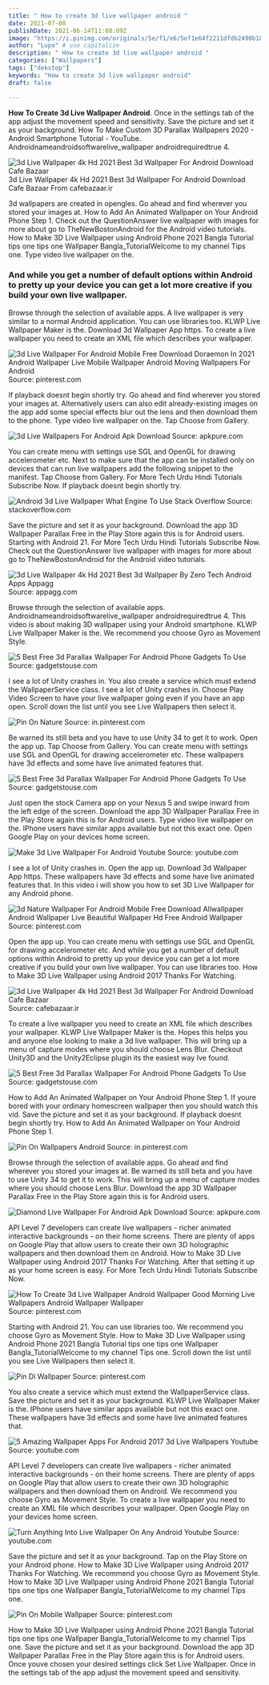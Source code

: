 ```yaml
---
title: " How to create 3d live wallpaper android "
date: 2021-07-08
publishDate: 2021-06-14T11:08:09Z
image: "https://i.pinimg.com/originals/5e/f1/e6/5ef1e64f2211dfdb2490b183e34684dd.jpg"
author: "Lupo" # use capitalize
description: " How to create 3d live wallpaper android "
categories: ["Wallpapers"]
tags: ["dekstop"]
keywords: "How to create 3d live wallpaper android"
draft: false

---
```



**How To Create 3d Live Wallpaper Android**. Once in the settings tab of the app adjust the movement speed and sensitivity. Save the picture and set it as your background. How To Make Custom 3D Parallax Wallpapers 2020 - Android Smartphone Tutorial - YouTube. Androidnameandroidsoftwarelive_wallpaper androidrequiredtrue 4.

![3d Live Wallpaper 4k Hd 2021 Best 3d Wallpaper For Android Download Cafe Bazaar](https://s.cafebazaar.ir/1/upload/screenshot/com.parallax3d.live.wallpapers-screenshots-0.jpg "3d Live Wallpaper 4k Hd 2021 Best 3d Wallpaper For Android Download Cafe Bazaar")
3d Live Wallpaper 4k Hd 2021 Best 3d Wallpaper For Android Download Cafe Bazaar From cafebazaar.ir


3d wallpapers are created in opengles. Go ahead and find wherever you stored your images at. How to Add An Animated Wallpaper on Your Android Phone Step 1. Check out the QuestionAnswer live wallpaper with images for more about go to TheNewBostonAndroid for the Android video tutorials. How to Make 3D Live Wallpaper using Android Phone 2021 Bangla Tutorial tips one tips one Wallpaper Bangla_TutorialWelcome to my channel Tips one. Type video live wallpaper on the.

### And while you get a number of default options within Android to pretty up your device you can get a lot more creative if you build your own live wallpaper.

Browse through the selection of available apps. A live wallpaper is very similar to a normal Android application. You can use libraries too. KLWP Live Wallpaper Maker is the. Download 3d Wallpaper App https. To create a live wallpaper you need to create an XML file which describes your wallpaper.


![3d Live Wallpaper For Android Mobile Free Download Doraemon In 2021 Android Wallpaper Live Mobile Wallpaper Android Moving Wallpapers For Android](https://i.pinimg.com/originals/fe/41/34/fe4134aa9e3085b92724c24eb8f07020.jpg "3d Live Wallpaper For Android Mobile Free Download Doraemon In 2021 Android Wallpaper Live Mobile Wallpaper Android Moving Wallpapers For Android")
Source: pinterest.com

If playback doesnt begin shortly try. Go ahead and find wherever you stored your images at. Alternatively users can also edit already-existing images on the app add some special effects blur out the lens and then download them to the phone. Type video live wallpaper on the. Tap Choose from Gallery.

![3d Live Wallpapers For Android Apk Download](https://image.winudf.com/v2/image1/Y29tLmxpdmV3YWxscGFwZXJzLmxpdmV3YWxscGFwZXJzM2Rfc2NyZWVuXzBfMTU5OTY0Njg3M18wNzU/screen-0.jpg?fakeurl=1&amp;type=.jpg "3d Live Wallpapers For Android Apk Download")
Source: apkpure.com

You can create menu with settings use SGL and OpenGL for drawing accelerometer etc. Next to make sure that the app can be installed only on devices that can run live wallpapers add the following snippet to the manifest. Tap Choose from Gallery. For More Tech Urdu Hindi Tutorials Subscribe Now. If playback doesnt begin shortly try.

![Android 3d Live Wallpaper What Engine To Use Stack Overflow](https://i.stack.imgur.com/gOX2q.jpg "Android 3d Live Wallpaper What Engine To Use Stack Overflow")
Source: stackoverflow.com

Save the picture and set it as your background. Download the app 3D Wallpaper Parallax Free in the Play Store again this is for Android users. Starting with Android 21. For More Tech Urdu Hindi Tutorials Subscribe Now. Check out the QuestionAnswer live wallpaper with images for more about go to TheNewBostonAndroid for the Android video tutorials.

![3d Live Wallpaper 4k Hd 2021 Best 3d Wallpaper By Zero Tech Android Apps Appagg](https://play-lh.googleusercontent.com/rjgXPJEMOB5YUiAL8kolaJ4ISIRBB9DYA1X269xXqwiZrpcLKv-2Ma1oX2bumSpfPA=h750 "3d Live Wallpaper 4k Hd 2021 Best 3d Wallpaper By Zero Tech Android Apps Appagg")
Source: appagg.com

Browse through the selection of available apps. Androidnameandroidsoftwarelive_wallpaper androidrequiredtrue 4. This video is about making 3D wallpaper using your Android smartphone. KLWP Live Wallpaper Maker is the. We recommend you choose Gyro as Movement Style.

![5 Best Free 3d Parallax Wallpaper For Android Phone Gadgets To Use](https://media.gadgetstouse.com/wp-content/uploads/2020/06/Screenshot_20200622-164043213.jpg "5 Best Free 3d Parallax Wallpaper For Android Phone Gadgets To Use")
Source: gadgetstouse.com

I see a lot of Unity crashes in. You also create a service which must extend the WallpaperService class. I see a lot of Unity crashes in. Choose Play Video Screen to have your live wallpaper going even if you have an app open. Scroll down the list until you see Live Wallpapers then select it.

![Pin On Nature](https://i.pinimg.com/originals/a4/d8/86/a4d8867d5ceec1c88bd8043286294a90.png "Pin On Nature")
Source: in.pinterest.com

Be warned its still beta and you have to use Unity 34 to get it to work. Open the app up. Tap Choose from Gallery. You can create menu with settings use SGL and OpenGL for drawing accelerometer etc. These wallpapers have 3d effects and some have live animated features that.

![5 Best Free 3d Parallax Wallpaper For Android Phone Gadgets To Use](https://gadgetstouse.com/wp-content/uploads/2020/06/maxresdefault-1-1.jpg "5 Best Free 3d Parallax Wallpaper For Android Phone Gadgets To Use")
Source: gadgetstouse.com

Just open the stock Camera app on your Nexus 5 and swipe inward from the left edge of the screen. Download the app 3D Wallpaper Parallax Free in the Play Store again this is for Android users. Type video live wallpaper on the. IPhone users have similar apps available but not this exact one. Open Google Play on your devices home screen.

![Make 3d Live Wallpaper For Android Youtube](https://i.ytimg.com/vi/wCkv3e93hRc/maxresdefault.jpg "Make 3d Live Wallpaper For Android Youtube")
Source: youtube.com

I see a lot of Unity crashes in. Open the app up. Download 3d Wallpaper App https. These wallpapers have 3d effects and some have live animated features that. In this video i will show you how to set 3D Live Wallpaper for any Android phone.

![3d Nature Wallpaper For Android Mobile Free Download Allwallpaper Android Wallpaper Live Beautiful Wallpaper Hd Free Android Wallpaper](https://i.pinimg.com/736x/8a/6f/1c/8a6f1c356a38ebafb5371ce57f5be63e.jpg "3d Nature Wallpaper For Android Mobile Free Download Allwallpaper Android Wallpaper Live Beautiful Wallpaper Hd Free Android Wallpaper")
Source: pinterest.com

Open the app up. You can create menu with settings use SGL and OpenGL for drawing accelerometer etc. And while you get a number of default options within Android to pretty up your device you can get a lot more creative if you build your own live wallpaper. You can use libraries too. How to Make 3D Live Wallpaper using Android 2017 Thanks For Watching.

![3d Live Wallpaper 4k Hd 2021 Best 3d Wallpaper For Android Download Cafe Bazaar](https://s.cafebazaar.ir/1/upload/screenshot/com.parallax3d.live.wallpapers-screenshots-0.jpg "3d Live Wallpaper 4k Hd 2021 Best 3d Wallpaper For Android Download Cafe Bazaar")
Source: cafebazaar.ir

To create a live wallpaper you need to create an XML file which describes your wallpaper. KLWP Live Wallpaper Maker is the. Hopes this helps you and anyone else looking to make a 3d live wallpaper. This will bring up a menu of capture modes where you should choose Lens Blur. Checkout Unity3D and the Unity2Eclipse plugin its the easiest way Ive found.

![5 Best Free 3d Parallax Wallpaper For Android Phone Gadgets To Use](https://media.gadgetstouse.com/wp-content/uploads/2020/06/Screenshot_20200622-164104534.jpg "5 Best Free 3d Parallax Wallpaper For Android Phone Gadgets To Use")
Source: gadgetstouse.com

How to Add An Animated Wallpaper on Your Android Phone Step 1. If youre bored with your ordinary homescreen wallpaper then you should watch this vid. Save the picture and set it as your background. If playback doesnt begin shortly try. How to Add An Animated Wallpaper on Your Android Phone Step 1.

![Pin On Wallpapers Android](https://i.pinimg.com/originals/f8/47/bd/f847bdb583672b17c8d0b1b97b7130a2.png "Pin On Wallpapers Android")
Source: in.pinterest.com

Browse through the selection of available apps. Go ahead and find wherever you stored your images at. Be warned its still beta and you have to use Unity 34 to get it to work. This will bring up a menu of capture modes where you should choose Lens Blur. Download the app 3D Wallpaper Parallax Free in the Play Store again this is for Android users.

![Diamond Live Wallpaper For Android Apk Download](https://image.winudf.com/v2/image1/Y29tLndhdmUua2V5Ym9hcmQudGhlbWUuZGlhbW9uZGFuaW1hdGVka2V5Ym9hcmRfc2NyZWVuXzBfMTU1NjAzOTE5NV8wMTk/screen-0.jpg?h=500&amp;fakeurl=1&amp;type=.jpg "Diamond Live Wallpaper For Android Apk Download")
Source: apkpure.com

API Level 7 developers can create live wallpapers - richer animated interactive backgrounds - on their home screens. There are plenty of apps on Google Play that allow users to create their own 3D holographic wallpapers and then download them on Android. How to Make 3D Live Wallpaper using Android 2017 Thanks For Watching. After that setting it up as your home screen is easy. For More Tech Urdu Hindi Tutorials Subscribe Now.

![How To Create 3d Live Wallpaper Android Wallpaper Good Morning Live Wallpapers Android Wallpaper Wallpaper](https://i.pinimg.com/originals/e6/87/ab/e687ab02639ad6bfee61817fccb10627.jpg "How To Create 3d Live Wallpaper Android Wallpaper Good Morning Live Wallpapers Android Wallpaper Wallpaper")
Source: pinterest.com

Starting with Android 21. You can use libraries too. We recommend you choose Gyro as Movement Style. How to Make 3D Live Wallpaper using Android Phone 2021 Bangla Tutorial tips one tips one Wallpaper Bangla_TutorialWelcome to my channel Tips one. Scroll down the list until you see Live Wallpapers then select it.

![Pin Di Wallpaper](https://i.pinimg.com/originals/12/88/bd/1288bd7cb5160c09832ced31106e66ef.jpg "Pin Di Wallpaper")
Source: pinterest.com

You also create a service which must extend the WallpaperService class. Save the picture and set it as your background. KLWP Live Wallpaper Maker is the. IPhone users have similar apps available but not this exact one. These wallpapers have 3d effects and some have live animated features that.

![5 Amazing Wallpaper Apps For Android 2017 3d Live Wallpapers Youtube](https://i.ytimg.com/vi/ldeDPZzmm04/maxresdefault.jpg "5 Amazing Wallpaper Apps For Android 2017 3d Live Wallpapers Youtube")
Source: youtube.com

API Level 7 developers can create live wallpapers - richer animated interactive backgrounds - on their home screens. There are plenty of apps on Google Play that allow users to create their own 3D holographic wallpapers and then download them on Android. We recommend you choose Gyro as Movement Style. To create a live wallpaper you need to create an XML file which describes your wallpaper. Open Google Play on your devices home screen.

![Turn Anything Into Live Wallpaper On Any Android Youtube](https://i.ytimg.com/vi/Zd7ddrJxvaA/maxresdefault.jpg "Turn Anything Into Live Wallpaper On Any Android Youtube")
Source: youtube.com

Save the picture and set it as your background. Tap on the Play Store on your Android phone. How to Make 3D Live Wallpaper using Android 2017 Thanks For Watching. We recommend you choose Gyro as Movement Style. How to Make 3D Live Wallpaper using Android Phone 2021 Bangla Tutorial tips one tips one Wallpaper Bangla_TutorialWelcome to my channel Tips one.

![Pin On Mobile Wallpaper](https://i.pinimg.com/originals/5e/f1/e6/5ef1e64f2211dfdb2490b183e34684dd.jpg "Pin On Mobile Wallpaper")
Source: pinterest.com

How to Make 3D Live Wallpaper using Android Phone 2021 Bangla Tutorial tips one tips one Wallpaper Bangla_TutorialWelcome to my channel Tips one. Save the picture and set it as your background. Download the app 3D Wallpaper Parallax Free in the Play Store again this is for Android users. Once youve chosen your desired settings click Set Live Wallpaper. Once in the settings tab of the app adjust the movement speed and sensitivity.

